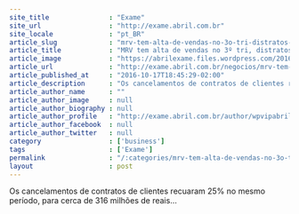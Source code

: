 ```yaml
---
site_title               : "Exame"
site_url                 : "http://exame.abril.com.br"
site_locale              : "pt_BR"
article_slug             : "mrv-tem-alta-de-vendas-no-3o-tri-distratos-caem-25"
article_title            : "MRV tem alta de vendas no 3º tri, distratos caem 25%"
article_image            : "https://abrilexame.files.wordpress.com/2016/10/size_960_16_9_mrv.jpg?quality=70&strip=all&w=960"
article_url              : "http://exame.abril.com.br/negocios/mrv-tem-alta-de-vendas-no-3o-tri-distratos-caem-25/"
article_published_at     : "2016-10-17T18:45:29-02:00"
article_description      : "Os cancelamentos de contratos de clientes recuaram 25% no mesmo período, para cerca de 316 milhões de reais..."
article_author_name      : ""
article_author_image     : null
article_author_biography : null
article_author_profile   : "http://exame.abril.com.br/author/wpvipabril/"
article_author_facebook  : null
article_author_twitter   : null
category                 : ['business']
tags                     : ['Exame']
permalink                : "/:categories/mrv-tem-alta-de-vendas-no-3o-tri-distratos-caem-25/"
layout                   : post
---
```


Os cancelamentos de contratos de clientes recuaram 25% no mesmo período, para cerca de 316 milhões de reais...
